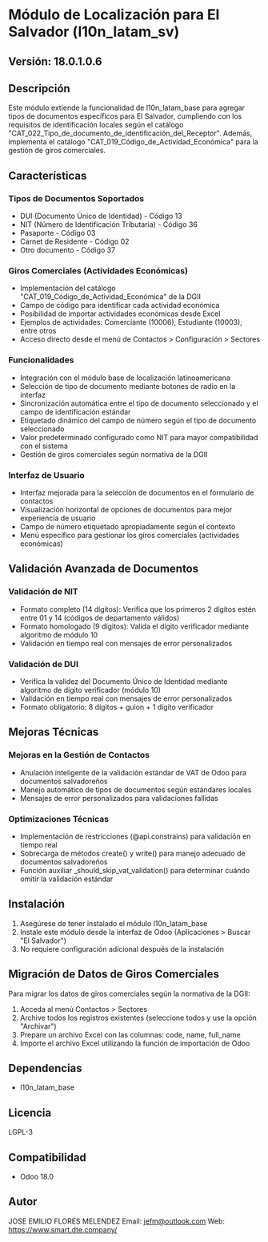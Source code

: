 # Módulo de Localización para El Salvador (l10n_latam_sv)
## Versión: 18.0.1.0.6
## Descripción
Este módulo extiende la funcionalidad de l10n_latam_base para agregar tipos de documentos específicos para El Salvador, cumpliendo con los requisitos de identificación locales según el catálogo "CAT_022_Tipo_de_documento_de_identificación_del_Receptor". Además, implementa el catálogo "CAT_019_Código_de_Actividad_Económica" para la gestión de giros comerciales.

## Características
### Tipos de Documentos Soportados
- DUI (Documento Único de Identidad) - Código 13
- NIT (Número de Identificación Tributaria) - Código 36
- Pasaporte - Código 03
- Carnet de Residente - Código 02
- Otro documento - Código 37
### Giros Comerciales (Actividades Económicas)
- Implementación del catálogo "CAT_019_Código_de_Actividad_Económica" de la DGII
- Campo de código para identificar cada actividad económica
- Posibilidad de importar actividades económicas desde Excel
- Ejemplos de actividades: Comerciante (10006), Estudiante (10003), entre otros
- Acceso directo desde el menú de Contactos > Configuración > Sectores
### Funcionalidades
- Integración con el módulo base de localización latinoamericana
- Selección de tipo de documento mediante botones de radio en la interfaz
- Sincronización automática entre el tipo de documento seleccionado y el campo de identificación estándar
- Etiquetado dinámico del campo de número según el tipo de documento seleccionado
- Valor predeterminado configurado como NIT para mayor compatibilidad con el sistema
- Gestión de giros comerciales según normativa de la DGII
### Interfaz de Usuario
- Interfaz mejorada para la selección de documentos en el formulario de contactos
- Visualización horizontal de opciones de documentos para mejor experiencia de usuario
- Campo de número etiquetado apropiadamente según el contexto
- Menú específico para gestionar los giros comerciales (actividades económicas)
## Validación Avanzada de Documentos
### Validación de NIT
- Formato completo (14 dígitos): Verifica que los primeros 2 dígitos estén entre 01 y 14 (códigos de departamento válidos)
- Formato homologado (9 dígitos): Valida el dígito verificador mediante algoritmo de módulo 10
- Validación en tiempo real con mensajes de error personalizados
### Validación de DUI
- Verifica la validez del Documento Único de Identidad mediante algoritmo de dígito verificador (módulo 10)
- Validación en tiempo real con mensajes de error personalizados
- Formato obligatorio: 8 dígitos + guion + 1 dígito verificador
## Mejoras Técnicas
### Mejoras en la Gestión de Contactos
- Anulación inteligente de la validación estándar de VAT de Odoo para documentos salvadoreños
- Manejo automático de tipos de documentos según estándares locales
- Mensajes de error personalizados para validaciones fallidas
### Optimizaciones Técnicas
- Implementación de restricciones (@api.constrains) para validación en tiempo real
- Sobrecarga de métodos create() y write() para manejo adecuado de documentos salvadoreños
- Función auxiliar _should_skip_vat_validation() para determinar cuándo omitir la validación estándar
## Instalación
1. Asegúrese de tener instalado el módulo l10n_latam_base
2. Instale este módulo desde la interfaz de Odoo (Aplicaciones > Buscar "El Salvador")
3. No requiere configuración adicional después de la instalación
## Migración de Datos de Giros Comerciales
Para migrar los datos de giros comerciales según la normativa de la DGII:

1. Acceda al menú Contactos > Sectores
2. Archive todos los registros existentes (seleccione todos y use la opción "Archivar")
3. Prepare un archivo Excel con las columnas: code, name, full_name
4. Importe el archivo Excel utilizando la función de importación de Odoo
## Dependencias
- l10n_latam_base
## Licencia
LGPL-3

## Compatibilidad
- Odoo 18.0
## Autor
JOSE EMILIO FLORES MELENDEZ Email: jefm@outlook.com Web: https://www.smart.dte.company/